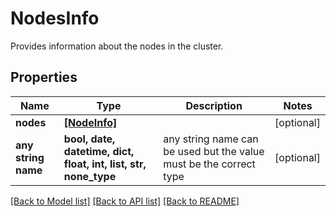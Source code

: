 # NodesInfo

Provides information about the nodes in the cluster.

## Properties
Name | Type | Description | Notes
------------ | ------------- | ------------- | -------------
**nodes** | [**[NodeInfo]**](NodeInfo.md) |  | [optional]
**any string name** | **bool, date, datetime, dict, float, int, list, str, none_type** | any string name can be used but the value must be the correct type | [optional]

[[Back to Model list]](../README.md#documentation-for-models) [[Back to API list]](../README.md#documentation-for-api-endpoints) [[Back to README]](../README.md)
